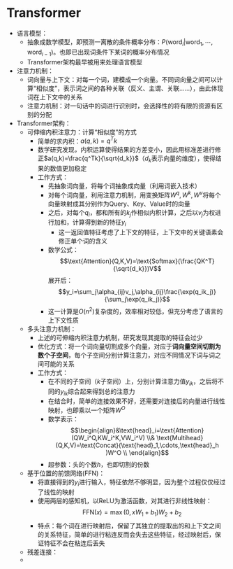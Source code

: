 # Transformer
- 语言模型：
	- 抽象成数学模型，即预测一离散的条件概率分布：$P(\text{word}_i|\text{word}_1,\cdots,\text{word}_{i-1})$。也即已出现词条件下某词的概率分布情况
	- Transformer架构最早被用来处理语言模型
- 注意力机制：
	- 词向量与上下文：对每一个词，建模成一个向量。不同词向量之间可以计算“相似度”，表示词之间的各种关联（反义、主谓、关联……），由此体现词在上下文中的关系
	- 注意力机制：对一句话中的词进行识别时，会选择性的将有限的资源有区别的分配
- Transformer架构：
	- 可伸缩内积注意力：计算“相似度”的方式
		- 简单的求内积：$a(q,k)=q^Tk$
		- 数学研究发现，内积运算使得结果的方差变小，因此用标准差进行修正$a(q,k)=\frac{q^Tk}{\sqrt{d_k}}$（$d_k$表示向量的维度），使得结果的数值更加稳定
		- 工作方式：
			- 先抽象词向量，将每个词抽象成向量（利用词嵌入技术）
			- 对每个词向量，利用注意力机制，用变换矩阵$W^q,W^k,W^v$将每个向量映射成其分别作为Query、Key、Value时的向量
			- 之后，对每个$q_i$，都和所有的$k_j$作相似内积计算，之后以$v_j$为权进行加和，计算得到新的特征$y_i$
				- 这一返回值特征考虑了上下文的特征，上下文中的关键语素会修正单个词的含义
			- 数学公式：$$\text{Attention}(Q,K,V)=\text{Softmax}(\frac{QK^T}{\sqrt{d_k}})V$$展开后：$$y_i=\sum_j\alpha_{ij}v_j,\alpha_{ij}\frac{\exp(q_ik_j)}{\sum_j\exp(q_ik_j)}$$
			- 这一计算是$O(n^2)$复杂度的，效率相对较低，但充分考虑了语言的上下文性质
	- 多头注意力机制：
		- 上述的可伸缩内积注意力机制，研究发现其提取的特征会过少
		- 优化方式：将一个词向量切割成多个向量，对应于**词向量空间切割为数个子空间**，每个子空间分别计算注意力，对应不同情况下词与词之间可能的关系
		- 工作方式：
			- 在不同的子空间（$k$子空间）上，分别计算注意力值$y_{ik}$，之后将不同的$y_{ik}$综合起来得到总的注意力
			- 在结合时，简单的连接效果不好，还需要对连接后的向量进行线性映射，也即乘以一个矩阵$W^O$
			- 数学表示：$$\begin{align}&\text{head}_i=\text{Attention}(QW_i^Q,KW_i^K,VW_i^V) \\&  \text{Multihead}(Q,K,V)=\text{Concat}(\text{head}_1,\cdots,\text{head}_h )W^O \\ \end{align}$$
			- 超参数：头的个数$h$，也即切割的份数
	- 基于位置的前馈网络(FFN)：
		- 将直接得到的$y_i$进行输入，特征依然不够明显，因为整个过程仅仅经过了线性的映射
		- 使用两层的感知机，以ReLU为激活函数，对其进行非线性映射：$$\text{FFN}(x)=\max(0,xW_1+b_1)W_2+b_2$$
		- 特点：每个词在进行映射后，保留了其独立的提取出的和上下文之间的关系特征，简单的进行粘连反而会失去这些特征，经过映射后，保证特征不会在粘连后丢失
	- 残差连接：
	- 